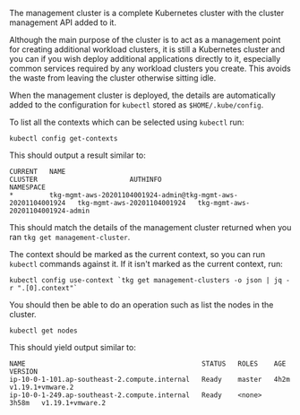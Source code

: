 The management cluster is a complete Kubernetes cluster with the cluster management API added to it.

Although the main purpose of the cluster is to act as a management point for creating additional workload clusters, it is still a Kubernetes cluster and you can if you wish deploy additional applications directly to it, especially common services required by any workload clusters you create. This avoids the waste from leaving the cluster otherwise sitting idle.

When the management cluster is deployed, the details are automatically added to the configuration for ``kubectl`` stored as ``$HOME/.kube/config``.

To list all the contexts which can be selected using ``kubectl`` run:

```execute-1
kubectl config get-contexts
```

This should output a result similar to:

```
CURRENT   NAME                                                            CLUSTER                       AUTHINFO                            NAMESPACE
*         tkg-mgmt-aws-20201104001924-admin@tkg-mgmt-aws-20201104001924   tkg-mgmt-aws-20201104001924   tkg-mgmt-aws-20201104001924-admin 
```

This should match the details of the management cluster returned when you ran ``tkg get management-cluster``.

The context should be marked as the current context, so you can run ``kubectl`` commands against it. If it isn't marked as the current context, run:

```execute-1
kubectl config use-context `tkg get management-clusters -o json | jq -r ".[0].context"`
```

You should then be able to do an operation such as list the nodes in the cluster.

```execute-1
kubectl get nodes
```

This should yield output similar to:

```
NAME                                            STATUS   ROLES    AGE     VERSION
ip-10-0-1-101.ap-southeast-2.compute.internal   Ready    master   4h2m    v1.19.1+vmware.2
ip-10-0-1-249.ap-southeast-2.compute.internal   Ready    <none>   3h58m   v1.19.1+vmware.2
```
